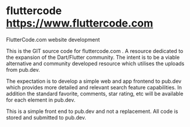 # fluttercode    https://www.fluttercode.com
FlutterCode.com website development

This is the GIT source code for fluttercode.com . A resource dedicated to the expansion of the Dart/Flutter community. The intent is to be a viable alternative and community developed resource which utilises the uploads from pub.dev. 

The expectation is to develop a simple web and app frontend to pub.dev which provides more detailed and relevant search feature capabilities. In addition the standard favorite, comments, star rating, etc will be available for each element in pub.dev.

This is a simple front end to pub.dev and not a replacement. All code is stored and submitted to pub.dev.

